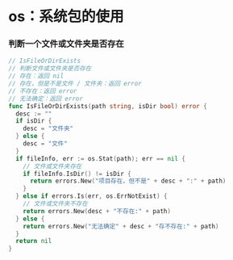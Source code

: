# os：系统包的使用
<p id="uaaAtnh2xVWACuwKncQnJ8">

### 判断一个文件或文件夹是否存在

</p>


<p id="ufJx6dKAYMKHSD7X131ejR">

```Go
// IsFileOrDirExists
// 判断文件或文件夹是否存在
// 存在：返回 nil
// 存在，但是不是文件 / 文件夹：返回 error
// 不存在：返回 error
// 无法确定：返回 error
func IsFileOrDirExists(path string, isDir bool) error {
  desc := ""
  if isDir {
    desc = "文件夹"
  } else {
    desc = "文件"
  }
  if fileInfo, err := os.Stat(path); err == nil {
    // 文件或文件夹存在
    if fileInfo.IsDir() != isDir {
      return errors.New("项目存在，但不是" + desc + ":" + path)
    }
  } else if errors.Is(err, os.ErrNotExist) {
    // 文件或文件夹不存在
    return errors.New(desc + "不存在:" + path)
  } else {
    return errors.New("无法确定" + desc + "存不存在:" + path)
  }
  return nil
}

```


</p>


